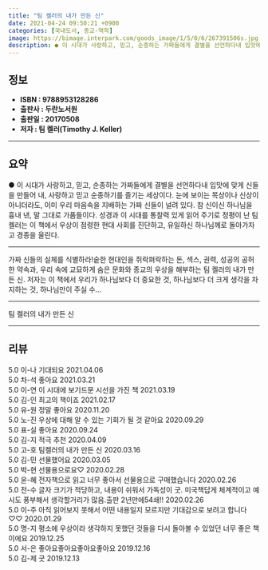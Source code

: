 ```yaml
---
title: "팀 켈러의 내가 만든 신"
date: 2021-04-24 09:50:21 +0900
categories: [국내도서, 종교-역학]
image: https://bimage.interpark.com/goods_image/1/5/0/6/267391506s.jpg
description: ● 이 시대가 사랑하고, 믿고, 순종하는 가짜들에게 결별을 선언하다내 입맛에 맞게 신들을 만들어 내, 사랑하고 믿고 순종하기를 즐기는 세상이다. 눈에 보이는 목상이나 신상이 아니더라도, 이미 우리 마음속을 지배하는 가짜 신들이 널려 있다. 참 신이신 하나님을 흉내 낸, 말 그대로 가품
---
```


## **정보**

- **ISBN : 9788953128286**
- **출판사 : 두란노서원**
- **출판일 : 20170508**
- **저자 : 팀 켈러(Timothy J. Keller)**

------



## **요약**

●  이 시대가 사랑하고, 믿고, 순종하는 가짜들에게 결별을 선언하다내 입맛에 맞게 신들을 만들어 내, 사랑하고 믿고 순종하기를 즐기는 세상이다. 눈에 보이는 목상이나 신상이 아니더라도, 이미 우리 마음속을 지배하는 가짜 신들이 널려 있다. 참 신이신 하나님을 흉내 낸, 말 그대로 가품들이다. 성경과 이 시대를 통찰력 있게 읽어 주기로 정평이 난 팀 켈러는 이 책에서 우상이 점령한 현대 사회를 진단하고, 유일하신 하나님께로 돌아가자고 경종을 울린다.

------

가짜 신들의 실체를 식별하라!숱한 현대인을 쥐락펴락하는 돈, 섹스, 권력, 성공의 공허한 약속과, 우리 속에 교묘하게 숨은 문화와 종교의 우상을 해부하는 팀 켈러의 내가 만든 신. 저자는 이 책에서 우리가 하나님보다 더 중요한 것, 하나님보다 더 크게 생각을 차지하는 것, 하나님만이 주실 수... 

------


팀 켈러의 내가 만든 신 

------


## **리뷰** 

5.0 이-나 기대되요 2021.04.06 <br/>5.0 차-석 좋아요 2021.03.21 <br/>5.0 이-연 이 시대에 보기드문 시선을 가진 책 2021.03.19 <br/>5.0 김-인 최고의 책이죠 2021.02.17 <br/>5.0 유-원 정말 좋아요 2020.11.20 <br/>5.0 노-진 우상에 대해 알 수 있는 기회가 될 것 같아요 2020.09.29 <br/>5.0 표-실 좋아요 2020.09.24 <br/>5.0 김-지 적극 추천 2020.04.09 <br/>5.0 고-호 팀켈러의 내가 만든 신 2020.03.16 <br/>5.0 김-민 선물했어요 2020.03.05 <br/>5.0 박-현 선물용으로요♡ 2020.02.28 <br/>5.0 윤-혜 전자책으로 읽고 너무 좋아서 선물용으로 구매했습니다 2020.02.26 <br/>5.0 전-수 글자 크기가 적당하고, 내용이 쉬워서 가독성이 굿. 미국책답게 체계적이고 예시도 풍부해서 생각할거리가 많음.출판 2년만에54쇄!! 2020.02.26 <br/>5.0 이-주 아직 읽어보지 못해서 어떤 내용일지 모르지만 기대감으로 보려고 합니다♡♡ 2020.01.29 <br/>5.0 명-지 평소에 우상이라 생각하지 못했던 것들을 다시 돌아볼 수 있었던 너무 좋은 책이에요 2019.12.25 <br/>5.0 서-은 좋아요좋아요좋아요좋아요 2019.12.16 <br/>5.0 김-제 굿 2019.12.13 <br/>